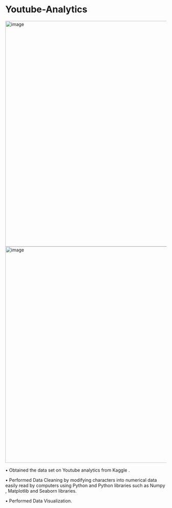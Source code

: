 # Youtube-Analytics

<img width="705" alt="image" src="https://github.com/Bhavyaz/Youtube-Analytics/assets/117264138/1214334d-e865-47cd-94fc-c7b38e5f8dfa"> 

<img width="676" alt="image" src="https://github.com/Bhavyaz/Youtube-Analytics/assets/117264138/9bc9da6e-0909-41e4-b802-3735d5f83e81">



• Obtained the data set on Youtube analytics from Kaggle .

• Performed Data Cleaning by modifying characters into numerical data easily read by computers using Python and
Python libraries such as Numpy , Matplotlib and Seaborn libraries.

• Performed Data Visualization.
